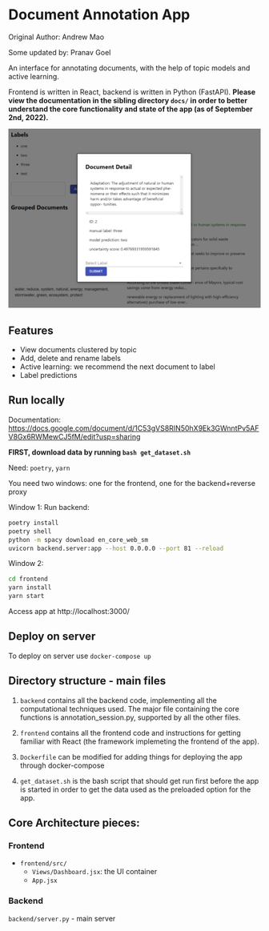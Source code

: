 # Document Annotation App

Original Author: Andrew Mao

Some updated by: Pranav Goel

An interface for annotating documents, with the help of topic models and active learning.

Frontend is written in React, backend is written in Python (FastAPI). **Please view the documentation in the sibling directory `docs/` in order to better understand the core functionality and state of the app (as of September 2nd, 2022).** 

![user interface](interface.png)

## Features

- View documents clustered by topic
- Add, delete and rename labels
- Active learning: we recommend the next document to label
- Label predictions


## Run locally

Documentation: https://docs.google.com/document/d/1C53gVS8RIN50hX9Ek3GWnntPv5AFV8Gx6RWMewCJ5fM/edit?usp=sharing

**FIRST, download data by running `bash get_dataset.sh`**

Need: `poetry`, `yarn`

You need two windows: one for the frontend, one for the backend+reverse proxy

Window 1:
Run backend:  
````bash
poetry install
poetry shell
python -m spacy download en_core_web_sm
uvicorn backend.server:app --host 0.0.0.0 --port 81 --reload
````

Window 2:
````bash
cd frontend
yarn install
yarn start
````

Access app at http://localhost:3000/  

## Deploy on server

To deploy on server use `docker-compose up`

## Directory structure - main files

1. `backend` contains all the backend code, implementing all the computational techniques used. The major file containing the core functions is annotation_session.py, supported by all the other files. 

2. `frontend` contains all the frontend code and instructions for getting familiar with React (the framework implemeting the frontend of the app).

3. `Dockerfile` can be modified for adding things for deploying the app through docker-compose

4. `get_dataset.sh` is the bash script that should get run first before the app is started in order to get the data used as the preloaded option for the app. 

## Core Architecture pieces:

### Frontend
- `frontend/src/`
  - `Views/Dashboard.jsx`: the UI container
  - `App.jsx`


### Backend

`backend/server.py` - main server

